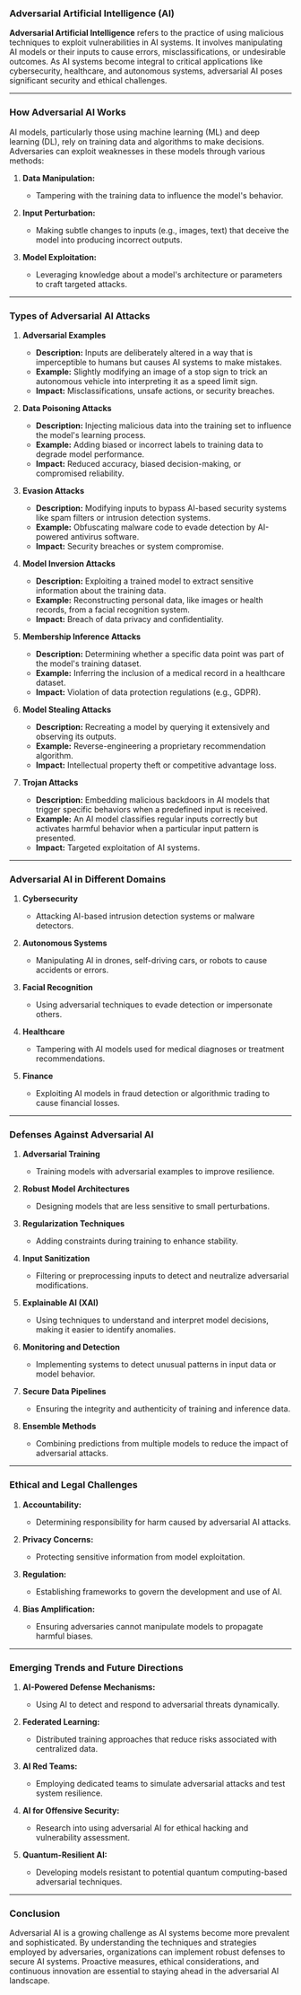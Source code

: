 ### **Adversarial Artificial Intelligence (AI)**  

**Adversarial Artificial Intelligence** refers to the practice of using malicious techniques to exploit vulnerabilities in AI systems. It involves manipulating AI models or their inputs to cause errors, misclassifications, or undesirable outcomes. As AI systems become integral to critical applications like cybersecurity, healthcare, and autonomous systems, adversarial AI poses significant security and ethical challenges.  

---

### **How Adversarial AI Works**

AI models, particularly those using machine learning (ML) and deep learning (DL), rely on training data and algorithms to make decisions. Adversaries can exploit weaknesses in these models through various methods:  

1. **Data Manipulation:**  
   - Tampering with the training data to influence the model's behavior.  

2. **Input Perturbation:**  
   - Making subtle changes to inputs (e.g., images, text) that deceive the model into producing incorrect outputs.  

3. **Model Exploitation:**  
   - Leveraging knowledge about a model's architecture or parameters to craft targeted attacks.  

---

### **Types of Adversarial AI Attacks**

1. **Adversarial Examples**  
   - **Description:** Inputs are deliberately altered in a way that is imperceptible to humans but causes AI systems to make mistakes.  
   - **Example:** Slightly modifying an image of a stop sign to trick an autonomous vehicle into interpreting it as a speed limit sign.  
   - **Impact:** Misclassifications, unsafe actions, or security breaches.

2. **Data Poisoning Attacks**  
   - **Description:** Injecting malicious data into the training set to influence the model's learning process.  
   - **Example:** Adding biased or incorrect labels to training data to degrade model performance.  
   - **Impact:** Reduced accuracy, biased decision-making, or compromised reliability.

3. **Evasion Attacks**  
   - **Description:** Modifying inputs to bypass AI-based security systems like spam filters or intrusion detection systems.  
   - **Example:** Obfuscating malware code to evade detection by AI-powered antivirus software.  
   - **Impact:** Security breaches or system compromise.

4. **Model Inversion Attacks**  
   - **Description:** Exploiting a trained model to extract sensitive information about the training data.  
   - **Example:** Reconstructing personal data, like images or health records, from a facial recognition system.  
   - **Impact:** Breach of data privacy and confidentiality.

5. **Membership Inference Attacks**  
   - **Description:** Determining whether a specific data point was part of the model's training dataset.  
   - **Example:** Inferring the inclusion of a medical record in a healthcare dataset.  
   - **Impact:** Violation of data protection regulations (e.g., GDPR).

6. **Model Stealing Attacks**  
   - **Description:** Recreating a model by querying it extensively and observing its outputs.  
   - **Example:** Reverse-engineering a proprietary recommendation algorithm.  
   - **Impact:** Intellectual property theft or competitive advantage loss.

7. **Trojan Attacks**  
   - **Description:** Embedding malicious backdoors in AI models that trigger specific behaviors when a predefined input is received.  
   - **Example:** An AI model classifies regular inputs correctly but activates harmful behavior when a particular input pattern is presented.  
   - **Impact:** Targeted exploitation of AI systems.

---

### **Adversarial AI in Different Domains**

1. **Cybersecurity**  
   - Attacking AI-based intrusion detection systems or malware detectors.  

2. **Autonomous Systems**  
   - Manipulating AI in drones, self-driving cars, or robots to cause accidents or errors.  

3. **Facial Recognition**  
   - Using adversarial techniques to evade detection or impersonate others.  

4. **Healthcare**  
   - Tampering with AI models used for medical diagnoses or treatment recommendations.  

5. **Finance**  
   - Exploiting AI models in fraud detection or algorithmic trading to cause financial losses.  

---

### **Defenses Against Adversarial AI**

1. **Adversarial Training**  
   - Training models with adversarial examples to improve resilience.  

2. **Robust Model Architectures**  
   - Designing models that are less sensitive to small perturbations.  

3. **Regularization Techniques**  
   - Adding constraints during training to enhance stability.  

4. **Input Sanitization**  
   - Filtering or preprocessing inputs to detect and neutralize adversarial modifications.  

5. **Explainable AI (XAI)**  
   - Using techniques to understand and interpret model decisions, making it easier to identify anomalies.  

6. **Monitoring and Detection**  
   - Implementing systems to detect unusual patterns in input data or model behavior.  

7. **Secure Data Pipelines**  
   - Ensuring the integrity and authenticity of training and inference data.  

8. **Ensemble Methods**  
   - Combining predictions from multiple models to reduce the impact of adversarial attacks.  

---

### **Ethical and Legal Challenges**

1. **Accountability:**  
   - Determining responsibility for harm caused by adversarial AI attacks.  

2. **Privacy Concerns:**  
   - Protecting sensitive information from model exploitation.  

3. **Regulation:**  
   - Establishing frameworks to govern the development and use of AI.  

4. **Bias Amplification:**  
   - Ensuring adversaries cannot manipulate models to propagate harmful biases.  

---

### **Emerging Trends and Future Directions**

1. **AI-Powered Defense Mechanisms:**  
   - Using AI to detect and respond to adversarial threats dynamically.  

2. **Federated Learning:**  
   - Distributed training approaches that reduce risks associated with centralized data.  

3. **AI Red Teams:**  
   - Employing dedicated teams to simulate adversarial attacks and test system resilience.  

4. **AI for Offensive Security:**  
   - Research into using adversarial AI for ethical hacking and vulnerability assessment.  

5. **Quantum-Resilient AI:**  
   - Developing models resistant to potential quantum computing-based adversarial techniques.  

---

### **Conclusion**

Adversarial AI is a growing challenge as AI systems become more prevalent and sophisticated. By understanding the techniques and strategies employed by adversaries, organizations can implement robust defenses to secure AI systems. Proactive measures, ethical considerations, and continuous innovation are essential to staying ahead in the adversarial AI landscape.
